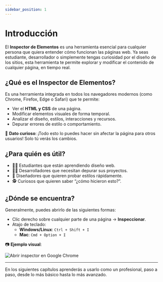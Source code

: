 ```yaml
---
sidebar_position: 1
---
```


# Introducción

El **Inspector de Elementos** es una herramienta esencial para cualquier persona que quiera entender cómo funcionan las páginas web. Ya seas estudiante, desarrollador o simplemente tengas curiosidad por el diseño de los sitios, esta herramienta te permite explorar y modificar el contenido de cualquier página, en tiempo real.

## ¿Qué es el Inspector de Elementos?

Es una herramienta integrada en todos los navegadores modernos (como Chrome, Firefox, Edge o Safari) que te permite:

- Ver el **HTML y CSS** de una página.
- Modificar elementos visuales de forma temporal.
- Analizar el diseño, estilos, interacciones y recursos.
- Depurar errores de estilo o comportamiento.

📌 **Dato curioso**: ¡Todo esto lo puedes hacer sin afectar la página para otros usuarios! Solo tú verás los cambios.

## ¿Para quién es útil?

- 🧑‍🎓 Estudiantes que están aprendiendo diseño web.
- 👩‍💻 Desarrolladores que necesitan depurar sus proyectos.
- 🎨 Diseñadores que quieren probar estilos rápidamente.
- 🕵️ Curiosos que quieren saber “¿cómo hicieron esto?”.

## ¿Dónde se encuentra?

Generalmente, puedes abrirlo de las siguientes formas:

- Clic derecho sobre cualquier parte de una página → **Inspeccionar**.
- Atajo de teclado:  
  - **Windows/Linux**: `Ctrl + Shift + I`  
  - **Mac**: `Cmd + Option + I`

📷 **Ejemplo visual**:

![Abrir inspector en Google Chrome](https://learn.microsoft.com/es-es/microsoft-edge/devtools-guide-chromium/css/inspect-images/highlighted-styles.png)

---

En los siguientes capítulos aprenderás a usarlo como un profesional, paso a paso, desde lo más básico hasta lo más avanzado.
